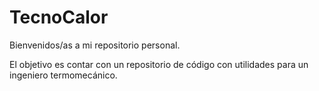 # TecnoCalor

Bienvenidos/as a mi repositorio personal.

El objetivo es contar con un repositorio de código con utilidades para un ingeniero termomecánico.
